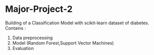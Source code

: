 # Major-Project-2
Building of a Classification Model with scikit-learn dataset of diabetes.
Contains :
1) Data preprocessing
2) Model (Random Forest,Support Vector Machines)
3) Evaluation

